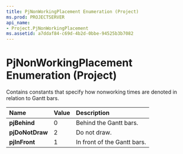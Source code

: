```yaml
---
title: PjNonWorkingPlacement Enumeration (Project)
ms.prod: PROJECTSERVER
api_name:
- Project.PjNonWorkingPlacement
ms.assetid: a7ddaf84-c69d-4b2d-0bbe-94525b3b7082
---
```



# PjNonWorkingPlacement Enumeration (Project)

Contains constants that specify how nonworking times are denoted in relation to Gantt bars.



|**Name**|**Value**|**Description**|
|:-----|:-----|:-----|
|**pjBehind**|0|Behind the Gantt bars.|
|**pjDoNotDraw**|2|Do not draw.|
|**pjInFront**|1|In front of the Gantt bars.|

